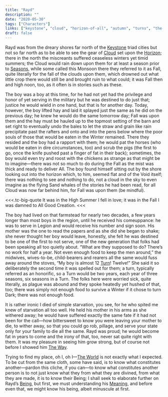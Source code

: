 ```yaml
---
title: "Rayd"
description: ""
date: "2020-05-30"
tags: ["Characters"]
links: ["keystone", "cloud", "horizon-of-all", "autumn", "turns", "the-way", "this-world", "being", "meaning"]
draft: false
---
```


Rayd was from the dreary shores far north of the [Keystone](/notes/keystone/) triad cities but not so far north as to be able to see the gear of [Cloud](/notes/cloud/) set upon the [Horizon](/notes/horizon-of-all/); there in the north the miscreants suffered ceaseless winters yet timid summers; the Cloud would rain down upon them for at least a season prior to [Seasons](/notes/autumn/), while some called this Monsoon there they referred to it as Fall, quite literally for the fall of the clouds upon them, which drowned out what little crop there would still be and brought ruin to what could; it was Fall then and high noon, too, as it often is in stories such as these.

The boy was a boy at this time, for he had not yet had the privilege and honor of yet serving in the military but he was destined to do just that; justice he would wield in one hand, but that is for another day.  Today, however, the boy lifted hay and laid it splayed just the same as he did on the previous day; he knew he would do the same tomorrow day; Fall was upon them and the hay must be hauled up to the topmost setting of the barn and set right to eventually undo the bales to let the straw and grain like rain precipitate past the rafters and onto and into the pens below where the poor souls of those that would be eaten in the Winter remained.  There they resided and the boy had a rapport with them; he would pat the horses (who would be eaten in dire circumstances, too) and scrub the pigs (the first to go, once the knife pushed past a finger of fat in their back); sometimes, the boy would even try and roost with the chickens as strange as that might be to imagine—there was not so much to do during the Fall as the mist was thick and ready to deliver All.  The boy found himself sitting out by the shore looking out into the horizon which, to him, seemed flat and of the Void itself; there was nothing to see and nothing to do, not a cloud in the sky to even imagine as the flying Sand whales of the stories he had been read, for all Cloud was now far behind him, for Fall was upon them (be mindful).  

<<<.tc-big-quote
It was in the High Summer I fell in love; it was in the Fall I was damned to All Good Creation.
<<<

The boy had lived on that farmstead for nearly two decades, a few years longer than most boys in the region, until he received his comeuppance:  he was to serve in Legion and would receive his number and sign soon.  His mother was the one to read the papers and as she did she began to shake; she never thought her boy would leave, honestly, she felt he was destined to be one of the first to not serve, one of the new generation that folks had been speaking all too quietly about.  “What are they supposed to do?  There’s no work for half a year.  Not even enough food to keep the men around,” the midwives, wives-to-be, child-bearers and rearers all the same would fuss away around the stoves, “My boy is almost 12 [Turn](/notes/turns/)!  Twelve!”  She said it so deliberately the second time it was spelled out for them; a turn, typically referred as an honorific, so a Turn would be two years, each year of three seasons, six seasons in a Turn. The folks here were worried sick, quite literally, as plague was abound and they spoke heatedly yet hushed of that, too; there was simply not enough food to survive a Winter if it chose to turn Dark; there was not enough food. 

It is rather ironic I died of simple starvation, you see, for he who spited me knew of starvation all too well.  He held his mother in his arms as she withered away; he would have suffered exactly the same fate if it had not been for the call—how bittersweet to know you were leaving your mother to die, to wither away, so that you could go rob, pillage, and serve your state only for your family to die all the same.  Rayd was proud; he would become fat in years to come and the irony of that, too, never sat quite right with them.  It was my pleasure in seeing him grow strong, but of course not before I showed him [The Way](/notes/the-way/). 

Trying to find my place, oh I, oh I—[The World](/notes/this-world/) is not exactly what I expected.  To be cut from the same cloth, some have said, is to know what constitutes another—pardon this cliche, if you can—to know what constitutes another person is to not just know what they from what they are divined, from what they are made, it is to know their Being; I shall seek to elaborate further on Rayd’s [Being](/notes/being/), but first, we must understanding his [Meaning](/notes/meaning/), and before even that, we might know his being, albeit minuscule at first.
